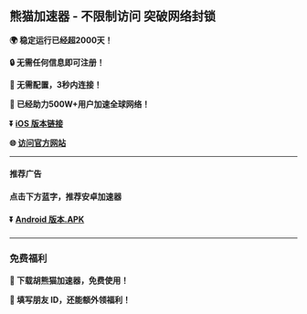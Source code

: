 ## 熊猫加速器 - 不限制访问 突破网络封锁 #
**:earth_africa: 稳定运行已经超2000天！**

**:lock: 无需任何信息即可注册！**

**:rocket: 无需配置，3秒内连接！**

**:man: 已经助力500W+用户加速全球网络！**

**:arrow_double_down: [iOS 版本链接](http://www.tsselee.com/help/appstore.html)**

**:globe_with_meridians: [访问官方网站](http://www.tsselee.com)** 

- - - -
#### 推荐广告

#### 点击下方蓝字，推荐安卓加速器

#### :arrow_double_down: [Android 版本.APK](http://www.tsselee.com/apk/saidun.apk)

###
---
### 免费福利
**:gift: 下载胡熊猫加速器，免费使用！**

**:gift: 填写朋友 ID，还能额外领福利！**
